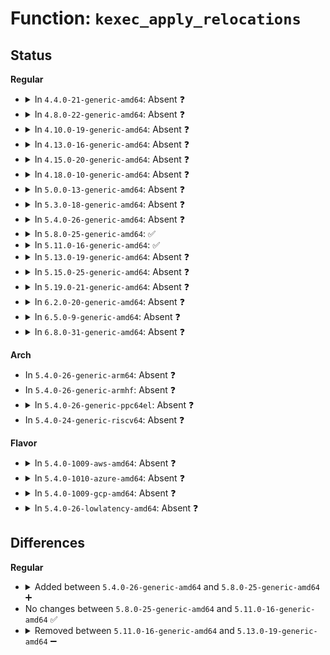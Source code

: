 # Function: <code>kexec_apply_relocations</code>

## Status
<b>Regular</b>
<ul>
<li>
<details>
<summary>In <code>4.4.0-21-generic-amd64</code>: Absent ❓</summary>

```json
{
  "name": "kexec_apply_relocations",
  "collision_type": "Unique Static",
  "inline_type": "Full",
  "funcs": [
    {
      "addr": 18446744071579954701,
      "name": "kexec_apply_relocations",
      "external": false,
      "loc": "kernel/kexec_file.c:843",
      "file": "kernel/kexec_file.c",
      "inline": "not declared, inlined",
      "caller_inline": [
        "kernel/kexec_file.c:kexec_load_purgatory"
      ],
      "caller_func": []
    }
  ],
  "symbols": []
}
```
</details>
</li>
<li>
<details>
<summary>In <code>4.8.0-22-generic-amd64</code>: Absent ❓</summary>

```json
{
  "name": "kexec_apply_relocations",
  "collision_type": "Unique Static",
  "inline_type": "Full",
  "funcs": [
    {
      "addr": 18446744071579985053,
      "name": "kexec_apply_relocations",
      "external": false,
      "loc": "kernel/kexec_file.c:796",
      "file": "kernel/kexec_file.c",
      "inline": "not declared, inlined",
      "caller_inline": [
        "kernel/kexec_file.c:kexec_load_purgatory"
      ],
      "caller_func": []
    }
  ],
  "symbols": []
}
```
</details>
</li>
<li>
<details>
<summary>In <code>4.10.0-19-generic-amd64</code>: Absent ❓</summary>

```json
{
  "name": "kexec_apply_relocations",
  "collision_type": "Unique Static",
  "inline_type": "Full",
  "funcs": [
    {
      "addr": 18446744071580015594,
      "name": "kexec_apply_relocations",
      "external": false,
      "loc": "kernel/kexec_file.c:821",
      "file": "kernel/kexec_file.c",
      "inline": "not declared, inlined",
      "caller_inline": [
        "kernel/kexec_file.c:kexec_load_purgatory"
      ],
      "caller_func": []
    }
  ],
  "symbols": []
}
```
</details>
</li>
<li>
<details>
<summary>In <code>4.13.0-16-generic-amd64</code>: Absent ❓</summary>

```json
{
  "name": "kexec_apply_relocations",
  "collision_type": "Unique Static",
  "inline_type": "Full",
  "funcs": [
    {
      "addr": 18446744071580022729,
      "name": "kexec_apply_relocations",
      "external": false,
      "loc": "kernel/kexec_file.c:822",
      "file": "kernel/kexec_file.c",
      "inline": "not declared, inlined",
      "caller_inline": [
        "kernel/kexec_file.c:kexec_load_purgatory"
      ],
      "caller_func": []
    }
  ],
  "symbols": []
}
```
</details>
</li>
<li>
<details>
<summary>In <code>4.15.0-20-generic-amd64</code>: Absent ❓</summary>

```json
{
  "name": "kexec_apply_relocations",
  "collision_type": "Unique Static",
  "inline_type": "Full",
  "funcs": [
    {
      "addr": 18446744071580069737,
      "name": "kexec_apply_relocations",
      "external": false,
      "loc": "kernel/kexec_file.c:824",
      "file": "kernel/kexec_file.c",
      "inline": "not declared, inlined",
      "caller_inline": [
        "kernel/kexec_file.c:kexec_load_purgatory"
      ],
      "caller_func": []
    }
  ],
  "symbols": []
}
```
</details>
</li>
<li>
<details>
<summary>In <code>4.18.0-10-generic-amd64</code>: Absent ❓</summary>

```json
{
  "name": "kexec_apply_relocations",
  "collision_type": "Unique Static",
  "inline_type": "Full",
  "funcs": [
    {
      "addr": 18446744071580128211,
      "name": "kexec_apply_relocations",
      "external": false,
      "loc": "kernel/kexec_file.c:843",
      "file": "kernel/kexec_file.c",
      "inline": "not declared, inlined",
      "caller_inline": [
        "kernel/kexec_file.c:kexec_load_purgatory"
      ],
      "caller_func": []
    }
  ],
  "symbols": []
}
```
</details>
</li>
<li>
<details>
<summary>In <code>5.0.0-13-generic-amd64</code>: Absent ❓</summary>

```json
{
  "name": "kexec_apply_relocations",
  "collision_type": "Unique Static",
  "inline_type": "Full",
  "funcs": [
    {
      "addr": 18446744071580175523,
      "name": "kexec_apply_relocations",
      "external": false,
      "loc": "kernel/kexec_file.c:901",
      "file": "kernel/kexec_file.c",
      "inline": "not declared, inlined",
      "caller_inline": [
        "kernel/kexec_file.c:kexec_load_purgatory"
      ],
      "caller_func": []
    }
  ],
  "symbols": []
}
```
</details>
</li>
<li>
<details>
<summary>In <code>5.3.0-18-generic-amd64</code>: Absent ❓</summary>

```json
{
  "name": "kexec_apply_relocations",
  "collision_type": "Unique Static",
  "inline_type": "Full",
  "funcs": [
    {
      "addr": 18446744071580221602,
      "name": "kexec_apply_relocations",
      "external": false,
      "loc": "kernel/kexec_file.c:946",
      "file": "kernel/kexec_file.c",
      "inline": "not declared, inlined",
      "caller_inline": [
        "kernel/kexec_file.c:kexec_load_purgatory"
      ],
      "caller_func": []
    }
  ],
  "symbols": []
}
```
</details>
</li>
<li>
<details>
<summary>In <code>5.4.0-26-generic-amd64</code>: Absent ❓</summary>

```json
{
  "name": "kexec_apply_relocations",
  "collision_type": "Unique Static",
  "inline_type": "Full",
  "funcs": [
    {
      "addr": 18446744071580269874,
      "name": "kexec_apply_relocations",
      "external": false,
      "loc": "kernel/kexec_file.c:951",
      "file": "kernel/kexec_file.c",
      "inline": "not declared, inlined",
      "caller_inline": [
        "kernel/kexec_file.c:kexec_load_purgatory"
      ],
      "caller_func": []
    }
  ],
  "symbols": []
}
```
</details>
</li>
<li>
<details>
<summary>In <code>5.8.0-25-generic-amd64</code>: ✅</summary>

```c
int kexec_apply_relocations(struct kimage * image)
```

```json
{
  "name": "kexec_apply_relocations",
  "collision_type": "Unique Static",
  "inline_type": "No",
  "funcs": [
    {
      "addr": 18446744071580337792,
      "name": "kexec_apply_relocations",
      "external": false,
      "loc": "kernel/kexec_file.c:938",
      "file": "kernel/kexec_file.c",
      "inline": "seen, unknown",
      "caller_inline": [],
      "caller_func": [
        "kernel/kexec_file.c:kexec_load_purgatory"
      ]
    }
  ],
  "symbols": [
    {
      "addr": 18446744071580337792,
      "name": "kexec_apply_relocations",
      "section": ".text",
      "bind": "STB_LOCAL",
      "size": 214
    }
  ]
}
```
</details>
</li>
<li>
<details>
<summary>In <code>5.11.0-16-generic-amd64</code>: ✅</summary>

```c
int kexec_apply_relocations(struct kimage * image)
```

```json
{
  "name": "kexec_apply_relocations",
  "collision_type": "Unique Static",
  "inline_type": "No",
  "funcs": [
    {
      "addr": 18446744071580323008,
      "name": "kexec_apply_relocations",
      "external": false,
      "loc": "kernel/kexec_file.c:956",
      "file": "kernel/kexec_file.c",
      "inline": "seen, unknown",
      "caller_inline": [],
      "caller_func": [
        "kernel/kexec_file.c:kexec_load_purgatory"
      ]
    }
  ],
  "symbols": [
    {
      "addr": 18446744071580323008,
      "name": "kexec_apply_relocations",
      "section": ".text",
      "bind": "STB_LOCAL",
      "size": 214
    }
  ]
}
```
</details>
</li>
<li>
<details>
<summary>In <code>5.13.0-19-generic-amd64</code>: Absent ❓</summary>

```json
{
  "name": "kexec_apply_relocations",
  "collision_type": "Unique Static",
  "inline_type": "Full",
  "funcs": [
    {
      "addr": 18446744071580328153,
      "name": "kexec_apply_relocations",
      "external": false,
      "loc": "kernel/kexec_file.c:958",
      "file": "kernel/kexec_file.c",
      "inline": "not declared, inlined",
      "caller_inline": [
        "kernel/kexec_file.c:kexec_load_purgatory"
      ],
      "caller_func": []
    }
  ],
  "symbols": []
}
```
</details>
</li>
<li>
<details>
<summary>In <code>5.15.0-25-generic-amd64</code>: Absent ❓</summary>

```json
{
  "name": "kexec_apply_relocations",
  "collision_type": "Unique Static",
  "inline_type": "Full",
  "funcs": [
    {
      "addr": 18446744071580482713,
      "name": "kexec_apply_relocations",
      "external": false,
      "loc": "kernel/kexec_file.c:958",
      "file": "kernel/kexec_file.c",
      "inline": "not declared, inlined",
      "caller_inline": [
        "kernel/kexec_file.c:kexec_load_purgatory"
      ],
      "caller_func": []
    }
  ],
  "symbols": []
}
```
</details>
</li>
<li>
<details>
<summary>In <code>5.19.0-21-generic-amd64</code>: Absent ❓</summary>

```json
{
  "name": "kexec_apply_relocations",
  "collision_type": "Unique Static",
  "inline_type": "Full",
  "funcs": [
    {
      "addr": 18446744071580677198,
      "name": "kexec_apply_relocations",
      "external": false,
      "loc": "kernel/kexec_file.c:917",
      "file": "kernel/kexec_file.c",
      "inline": "not declared, inlined",
      "caller_inline": [
        "kernel/kexec_file.c:kexec_load_purgatory"
      ],
      "caller_func": []
    }
  ],
  "symbols": []
}
```
</details>
</li>
<li>
<details>
<summary>In <code>6.2.0-20-generic-amd64</code>: Absent ❓</summary>

```json
{
  "name": "kexec_apply_relocations",
  "collision_type": "Unique Static",
  "inline_type": "Full",
  "funcs": [
    {
      "addr": 18446744071580948222,
      "name": "kexec_apply_relocations",
      "external": false,
      "loc": "kernel/kexec_file.c:921",
      "file": "kernel/kexec_file.c",
      "inline": "not declared, inlined",
      "caller_inline": [
        "kernel/kexec_file.c:kexec_load_purgatory"
      ],
      "caller_func": []
    }
  ],
  "symbols": []
}
```
</details>
</li>
<li>
<details>
<summary>In <code>6.5.0-9-generic-amd64</code>: Absent ❓</summary>

```json
{
  "name": "kexec_apply_relocations",
  "collision_type": "Unique Static",
  "inline_type": "Full",
  "funcs": [
    {
      "addr": 18446744071581035214,
      "name": "kexec_apply_relocations",
      "external": false,
      "loc": "kernel/kexec_file.c:937",
      "file": "kernel/kexec_file.c",
      "inline": "not declared, inlined",
      "caller_inline": [
        "kernel/kexec_file.c:kexec_load_purgatory"
      ],
      "caller_func": []
    }
  ],
  "symbols": []
}
```
</details>
</li>
<li>
<details>
<summary>In <code>6.8.0-31-generic-amd64</code>: Absent ❓</summary>

```json
{
  "name": "kexec_apply_relocations",
  "collision_type": "Unique Static",
  "inline_type": "Full",
  "funcs": [
    {
      "addr": 18446744071581133230,
      "name": "kexec_apply_relocations",
      "external": false,
      "loc": "kernel/kexec_file.c:953",
      "file": "kernel/kexec_file.c",
      "inline": "not declared, inlined",
      "caller_inline": [
        "kernel/kexec_file.c:kexec_load_purgatory"
      ],
      "caller_func": []
    }
  ],
  "symbols": []
}
```
</details>
</li>
</ul>
<b>Arch</b>
<ul>
<li>
In <code>5.4.0-26-generic-arm64</code>: Absent ❓
</li>
<li>
In <code>5.4.0-26-generic-armhf</code>: Absent ❓
</li>
<li>
<details>
<summary>In <code>5.4.0-26-generic-ppc64el</code>: Absent ❓</summary>

```json
{
  "name": "kexec_apply_relocations",
  "collision_type": "Unique Static",
  "inline_type": "Full",
  "funcs": [
    {
      "addr": 13835058055284474828,
      "name": "kexec_apply_relocations",
      "external": false,
      "loc": "kernel/kexec_file.c:951",
      "file": "kernel/kexec_file.c",
      "inline": "not declared, inlined",
      "caller_inline": [
        "kernel/kexec_file.c:kexec_load_purgatory"
      ],
      "caller_func": []
    }
  ],
  "symbols": []
}
```
</details>
</li>
<li>
In <code>5.4.0-24-generic-riscv64</code>: Absent ❓
</li>
</ul>
<b>Flavor</b>
<ul>
<li>
<details>
<summary>In <code>5.4.0-1009-aws-amd64</code>: Absent ❓</summary>

```json
{
  "name": "kexec_apply_relocations",
  "collision_type": "Unique Static",
  "inline_type": "Full",
  "funcs": [
    {
      "addr": 18446744071580238674,
      "name": "kexec_apply_relocations",
      "external": false,
      "loc": "kernel/kexec_file.c:951",
      "file": "kernel/kexec_file.c",
      "inline": "not declared, inlined",
      "caller_inline": [
        "kernel/kexec_file.c:kexec_load_purgatory"
      ],
      "caller_func": []
    }
  ],
  "symbols": []
}
```
</details>
</li>
<li>
<details>
<summary>In <code>5.4.0-1010-azure-amd64</code>: Absent ❓</summary>

```json
{
  "name": "kexec_apply_relocations",
  "collision_type": "Unique Static",
  "inline_type": "Full",
  "funcs": [
    {
      "addr": 18446744071580186226,
      "name": "kexec_apply_relocations",
      "external": false,
      "loc": "kernel/kexec_file.c:951",
      "file": "kernel/kexec_file.c",
      "inline": "not declared, inlined",
      "caller_inline": [
        "kernel/kexec_file.c:kexec_load_purgatory"
      ],
      "caller_func": []
    }
  ],
  "symbols": []
}
```
</details>
</li>
<li>
<details>
<summary>In <code>5.4.0-1009-gcp-amd64</code>: Absent ❓</summary>

```json
{
  "name": "kexec_apply_relocations",
  "collision_type": "Unique Static",
  "inline_type": "Full",
  "funcs": [
    {
      "addr": 18446744071580229938,
      "name": "kexec_apply_relocations",
      "external": false,
      "loc": "kernel/kexec_file.c:951",
      "file": "kernel/kexec_file.c",
      "inline": "not declared, inlined",
      "caller_inline": [
        "kernel/kexec_file.c:kexec_load_purgatory"
      ],
      "caller_func": []
    }
  ],
  "symbols": []
}
```
</details>
</li>
<li>
<details>
<summary>In <code>5.4.0-26-lowlatency-amd64</code>: Absent ❓</summary>

```json
{
  "name": "kexec_apply_relocations",
  "collision_type": "Unique Static",
  "inline_type": "Full",
  "funcs": [
    {
      "addr": 18446744071580282914,
      "name": "kexec_apply_relocations",
      "external": false,
      "loc": "kernel/kexec_file.c:951",
      "file": "kernel/kexec_file.c",
      "inline": "not declared, inlined",
      "caller_inline": [
        "kernel/kexec_file.c:kexec_load_purgatory"
      ],
      "caller_func": []
    }
  ],
  "symbols": []
}
```
</details>
</li>
</ul>

## Differences
<b>Regular</b>
<ul>
<li>
<details>
<summary>Added between <code>5.4.0-26-generic-amd64</code> and <code>5.8.0-25-generic-amd64</code> ➕</summary>

```c
int kexec_apply_relocations(struct kimage * image)
```
</details>
</li>
<li>
No changes between <code>5.8.0-25-generic-amd64</code> and <code>5.11.0-16-generic-amd64</code> ✅
</li>
<li>
<details>
<summary>Removed between <code>5.11.0-16-generic-amd64</code> and <code>5.13.0-19-generic-amd64</code> ➖</summary>

```c
int kexec_apply_relocations(struct kimage * image)
```
</details>
</li>
</ul>
